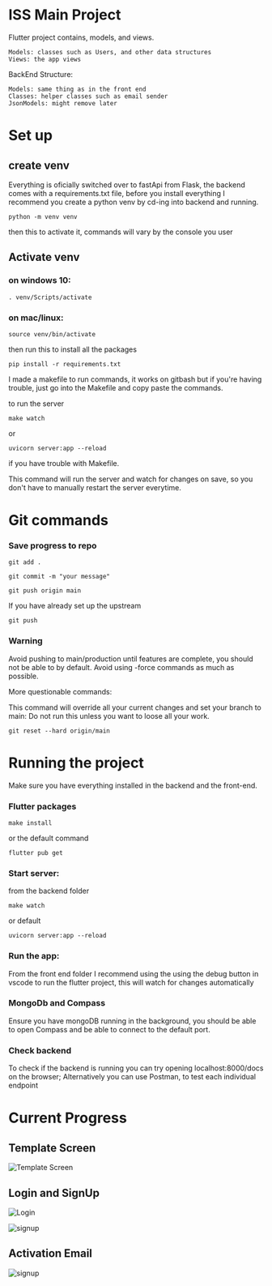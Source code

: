 # ISS Main Project

Flutter project contains, models, and views.

    Models: classes such as Users, and other data structures
    Views: the app views

BackEnd Structure:

    Models: same thing as in the front end
    Classes: helper classes such as email sender
    JsonModels: might remove later

# Set up

## create venv

Everything is oficially switched over to fastApi from Flask, the backend comes with a requirements.txt file, before you install everything I recommend you
create a python venv by cd-ing into backend and running.

    python -m venv venv

then this to activate it, commands will vary by the console you user

## Activate venv

### on windows 10:

    . venv/Scripts/activate

### on mac/linux:

    source venv/bin/activate

then run this to install all the packages

    pip install -r requirements.txt

I made a makefile to run commands, it works on gitbash but if you're having trouble, just go into the Makefile and copy paste the commands.

to run the server

    make watch

or

    uvicorn server:app --reload

if you have trouble with Makefile.

This command will run the server and watch for changes on save, so you don't have to manually restart the server everytime.

# Git commands

### Save progress to repo

    git add .

    git commit -m "your message"

    git push origin main

If you have already set up the upstream

    git push

### Warning

Avoid pushing to main/production until features are complete,
you should not be able to by default.
Avoid using -force commands as much as possible.

More questionable commands:

This command will override all your current changes and set your branch to main:
Do not run this unless you want to loose all your work.

    git reset --hard origin/main

# Running the project

Make sure you have everything installed in the backend and the front-end.

### Flutter packages

    make install

or the default command

    flutter pub get

### Start server:

from the backend folder

    make watch

or default

    uvicorn server:app --reload

### Run the app:

From the front end folder
I recommend using the using the debug button in vscode to run the flutter project, this will watch for changes automatically

### MongoDb and Compass

Ensure you have mongoDB running in the background, you should be able to open Compass and be able to connect to the default port.

### Check backend

To check if the backend is running you can try opening localhost:8000/docs on the browser;
Alternatively you can use Postman, to test each individual endpoint

# Current Progress

## Template Screen

![Template Screen](https://ik.imagekit.io/dwjyllmmt/iss/template.JPG?updatedAt=1699680004602)

## Login and SignUp

![Login](https://ik.imagekit.io/dwjyllmmt/iss/login.JPG?updatedAt=1699680004605)

![signup](https://ik.imagekit.io/dwjyllmmt/iss/signup.JPG?updatedAt=1699680004549)

## Activation Email

![signup](https://ik.imagekit.io/dwjyllmmt/iss/email.JPG?updatedAt=1699680103090)
